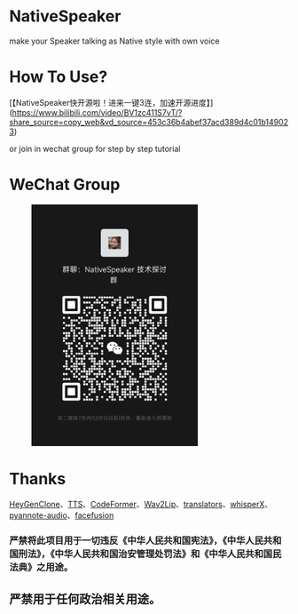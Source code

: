 # NativeSpeaker
make your Speaker talking as Native style with own voice

# How To Use?
[【NativeSpeaker快开源啦！进来一键3连，加速开源进度】] (https://www.bilibili.com/video/BV1zc411S7vT/?share_source=copy_web&vd_source=453c36b4abef37acd389d4c01b149023)

or join in wechat group for step by step tutorial

# WeChat Group
<div>
  <figure>
  <img alt='交流群' src="./img/chat.jpg?raw=true" width="300px"/>
  <figure>
</div>

# Thanks
[HeyGenClone](https://github.com/BrasD99/HeyGenClone)、[TTS](https://github.com/coqui-ai/TTS)、[CodeFormer](https://github.com/sczhou/CodeFormer)、[Wav2Lip](https://github.com/Rudrabha/Wav2Lip)、[translators](https://github.com/UlionTse/translators)、[whisperX](https://github.com/m-bain/whisperX)、[pyannote-audio](https://github.com/pyannote/pyannote-audio)、[facefusion](https://github.com/facefusion/facefusion)


### 严禁将此项目用于一切违反《中华人民共和国宪法》，《中华人民共和国刑法》，《中华人民共和国治安管理处罚法》和《中华人民共和国民法典》之用途。
## 严禁用于任何政治相关用途。
